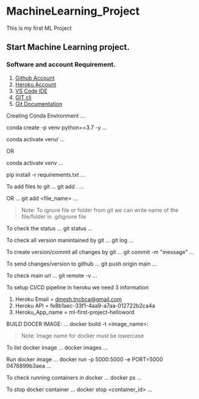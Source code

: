 # MachineLearning_Project
This is my first ML Project

## Start Machine Learning project.

### Software and account Requirement.

1. [Github Account](https://github.com)
2. [Heroku Account](https://dashboard.heroku.com/login)
3. [VS Code IDE](https://code.visualstudio.com/download)
4. [GIT cli](https://git-scm.com/downloads)
5. [Git Documentation](https://git-scm.com/docs/gittutorial)


Creating Conda Environment
...

conda create -p venv python==3.7 -y
...

conda activate venv/
...

OR

conda activate venv
...

pip install -r requirements.txt
...


To add files to git
...
git add .
...

OR
...
git add <file_name>
...

> Note: To ignore file or folder from git we can write name of the file/folder in .gitignore file

To check the status
...
git status
...

To check all version manintained by git
...
git log
...

To create version/commit all changes by git
...
git commit -m "message"
...

To send changes/version to github
...
git push origin main
...

To check main url
...
git remote -v
...

To setup CI/CD pipeline in heroku we need 3 information

1. Heroku Email = dinesh.tncbca@gmail.com
2. Heroku API = fe8b1aec-33f1-4aa9-a7aa-012722b2ca4a
3. Heroku_App_name = ml-first-project-helloword


BUILD DOCER IMAGE:
...
docker build -t <image_name>:<tagname>

> Note: Image name for docker must be lowercase

To list docker image
...
docker images
...

Run docker image
...
docker run -p 5000:5000 -e PORT=5000 0478899b3aea
...

To check running containers in docker
...
docker ps
...

To stop docker container
...
docker stop <container_id>
...








